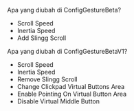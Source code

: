 Apa yang diubah di ConfigGestureBeta?

- Scroll Speed
- Inertia Speed
- Add Slingg Scroll


Apa yang diubah di ConfigGestureBetaV1?
- Scroll Speed
- Inertia Speed
- Remove Slingg Scroll
- Change Clickpad Virtual Buttons Area
- Enable Pointing On Virtual Button Area
- Disable Virtual Middle Button
